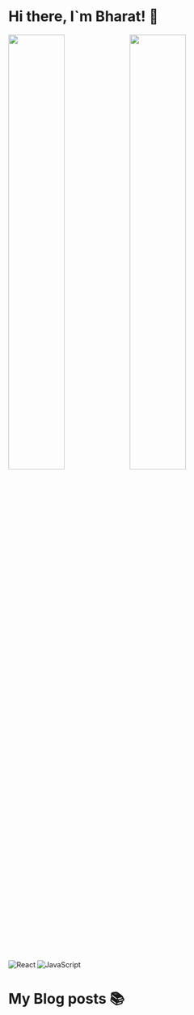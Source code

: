 # Hi there, I`m Bharat! 👋

<img align="left" width="47%" src="https://github-readme-stats.vercel.app/api?username=hibharat&show_icons=true&theme=radical">

<img  width="47%" src="https://github-readme-stats.vercel.app/api/top-langs/?username=hibharat&layout=compact">


<img align="left" alt="React" src="https://img.shields.io/badge/react-%2320232a.svg?style=for-the-badge&logo=react&logoColor=%2361DAFB">

<img alt="JavaScript" src="https://img.shields.io/badge/javascript-%23323330.svg?style=for-the-badge&logo=javascript&logoColor=%23F7DF1E">

# My Blog posts 📚

<!-- BLOG-POST-LIST:START -->
<!-- BLOG-POST-LIST:END -->